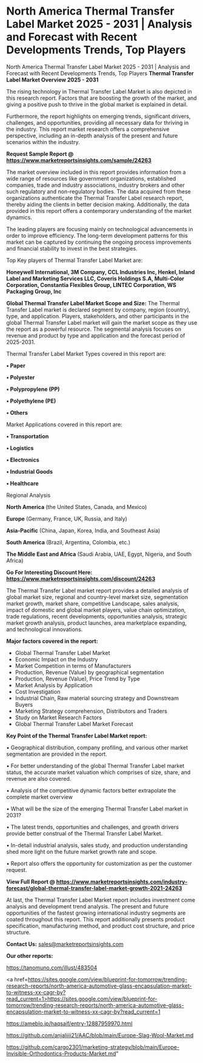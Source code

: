# North America Thermal Transfer Label Market 2025 - 2031 | Analysis and Forecast with Recent Developments Trends, Top Players
North America Thermal Transfer Label Market 2025 - 2031 | Analysis and Forecast with Recent Developments Trends, Top Players
<Strong> Thermal Transfer Label Market Overview 2025 - 2031</strong>

The rising technology in Thermal Transfer Label Market is also depicted in this research report. Factors that are boosting the growth of the market, and giving a positive push to thrive in the global market is explained in detail.

Furthermore, the report highlights on emerging trends, significant drivers, challenges, and opportunities, providing all necessary data for thriving in the industry. This report market research offers a comprehensive perspective, including an in-depth analysis of the present and future scenarios within the industry.

<strong>Request Sample Report @ <a href=https://www.marketreportsinsights.com/sample/24263>https://www.marketreportsinsights.com/sample/24263</a></strong>

The market overview included in this report provides information from a wide range of resources like government organizations, established companies, trade and industry associations, industry brokers and other such regulatory and non-regulatory bodies. The data acquired from these organizations authenticate the Thermal Transfer Label research report, thereby aiding the clients in better decision making. Additionally, the data provided in this report offers a contemporary understanding of the market dynamics.

The leading players are focusing mainly on technological advancements in order to improve efficiency. The long-term development patterns for this market can be captured by continuing the ongoing process improvements and financial stability to invest in the best strategies.

Top Key players of Thermal Transfer Label Market are:

<strong>Honeywell International, 3M Company, CCL Industries Inc, Henkel, Inland Label and Marketing Services LLC, Coveris Holdings S.A, Multi-Color Corporation, Constantia Flexibles Group, LINTEC Corporation, WS Packaging Group, Inc</strong>

<strong><b>Global Thermal Transfer Label Market Scope and Size:</b></strong>
The Thermal Transfer Label market is declared segment by company, region (country), type, and application. Players, stakeholders, and other participants in the global Thermal Transfer Label market will gain the market scope as they use the report as a powerful resource. The segmental analysis focuses on revenue and product by type and application and the forecast period of 2025-2031.

Thermal Transfer Label Market Types covered in this report are:

<strong>• Paper

• Polyester

• Polypropylene (PP)

• Polyethylene (PE)

• Others</strong>

Market Applications covered in this report are:

<strong>• Transportation

• Logistics

• Electronics

• Industrial Goods

• Healthcare</strong> 

Regional Analysis

<strong>North America</strong> (the United States, Canada, and Mexico)

<strong>Europe</strong> (Germany, France, UK, Russia, and Italy)

<strong>Asia-Pacific</strong> (China, Japan, Korea, India, and Southeast Asia)

<strong>South America</strong> (Brazil, Argentina, Colombia, etc.)

<strong>The Middle East and Africa</strong> (Saudi Arabia, UAE, Egypt, Nigeria, and South Africa)

<strong>Go For Interesting Discount Here: <a href=https://www.marketreportsinsights.com/discount/24263>https://www.marketreportsinsights.com/discount/24263</a></strong>

The Thermal Transfer Label market report provides a detailed analysis of global market size, regional and country-level market size, segmentation market growth, market share, competitive Landscape, sales analysis, impact of domestic and global market players, value chain optimization, trade regulations, recent developments, opportunities analysis, strategic market growth analysis, product launches, area marketplace expanding, and technological innovations.

<strong><b>Major factors covered in the report:</b></strong>
<ul>
  <li>Global Thermal Transfer Label Market </li>
  <li>Economic Impact on the Industry</li>
  <li>Market Competition in terms of Manufacturers</li>
  <li>Production, Revenue (Value) by geographical segmentation</li>
  <li>Production, Revenue (Value), Price Trend by Type</li>
  <li>Market Analysis by Application</li>
  <li>Cost Investigation</li>
  <li>Industrial Chain, Raw material sourcing strategy and Downstream Buyers</li>
  <li>Marketing Strategy comprehension, Distributors and Traders</li>
  <li>Study on Market Research Factors</li>
  <li>Global Thermal Transfer Label Market Forecast</li>
</ul>

<strong><b>Key Point of the Thermal Transfer Label Market report:</b></strong>

• Geographical distribution, company profiling, and various other market segmentation are provided in the report.

• For better understanding of the global Thermal Transfer Label market status, the accurate market valuation which comprises of size, share, and revenue are also covered.

• Analysis of the competitive dynamic factors better extrapolate the complete market overview

• What will be the size of the emerging Thermal Transfer Label market in 2031?

• The latest trends, opportunities and challenges, and growth drivers provide better construal of the Thermal Transfer Label Market.

• In-detail industrial analysis, sales study, and production understanding shed more light on the future market growth rate and scope.

• Report also offers the opportunity for customization as per the customer request.

<strong><b>View Full Report @ <a href=https://www.marketreportsinsights.com/industry-forecast/global-thermal-transfer-label-market-growth-2021-24263>https://www.marketreportsinsights.com/industry-forecast/global-thermal-transfer-label-market-growth-2021-24263</a></b></strong>


At last, the Thermal Transfer Label Market report includes investment come analysis and development trend analysis. The present and future opportunities of the fastest growing international industry segments are coated throughout this report. This report additionally presents product specification, manufacturing method, and product cost structure, and price structure.

<strong>Contact Us:</strong>
sales@marketreportsinsights.com

<strong>Our other reports:</strong>

<a href=https://tanomuno.com/illust/483504>https://tanomuno.com/illust/483504</a>

<a href=https://sites.google.com/view/blueprint-for-tomorrow/trending-research-reports/north-america-automotive-glass-encapsulation-market-to-witness-xx-cagr-by?read_current=1>https://sites.google.com/view/blueprint-for-tomorrow/trending-research-reports/north-america-automotive-glass-encapsulation-market-to-witness-xx-cagr-by?read_current=1</a>

<a href=https://ameblo.jp/haqsaif/entry-12887959970.html>https://ameblo.jp/haqsaif/entry-12887959970.html</a>

<a href=https://github.com/anjaliiii21/AAC/blob/main/Europe-Slag-Wool-Market.md>https://github.com/anjaliiii21/AAC/blob/main/Europe-Slag-Wool-Market.md</a>

<a href=https://github.com/cargo2301/marketing-strategy/blob/main/Europe-Invisible-Orthodontics-Products-Market.md>https://github.com/cargo2301/marketing-strategy/blob/main/Europe-Invisible-Orthodontics-Products-Market.md</a>"
